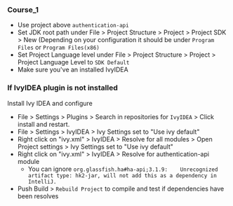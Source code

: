 

### Course_1 ###
  * Use project above `authentication-api`
  * Set JDK root path under File > Project Structure > Project > Project SDK > New (Depending on your configuration it should be under 
 `Program Files` or `Program Files(x86)` 
  * Set Project Language level under File > Project Structure > Project > Project Language Level to `SDK Default`
  * Make sure you've an installed IvyIDEA
   
### If IvyIDEA plugin is not installed ###
Install Ivy IDEA and configure
 * File > Settings > Plugins > Search in repositories for `IvyIDEA` > Click install and restart.
 * File > Settings > IvyIDEA > Ivy Settings set to "Use ivy default"
 * Right click on "ivy.xml" > IvyIDEA > Resolve for all modules > Open Project settings > Ivy Settings set to "Use ivy default"
 * Right click on "ivy.xml" > IvyIDEA > Resolve for authentication-api module 
    * You can ignore `org.glassfish.ha#ha-api;3.1.9:	Unrecognized artifact type: hk2-jar, will not add this as a dependency in IntelliJ.`
 * Push Build > `Rebuild Project` to compile and test if dependencies have been resolves
